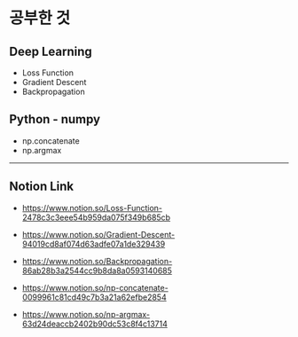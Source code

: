 # 공부한 것 #
## Deep Learning ##
* Loss Function
* Gradient Descent
* Backpropagation
## Python - numpy ##
* np.concatenate
* np.argmax
----------------------
## Notion Link ##
* <https://www.notion.so/Loss-Function-2478c3c3eee54b959da075f349b685cb>
* <https://www.notion.so/Gradient-Descent-94019cd8af074d63adfe07a1de329439>
* <https://www.notion.so/Backpropagation-86ab28b3a2544cc9b8da8a0593140685>

* <https://www.notion.so/np-concatenate-0099961c81cd49c7b3a21a62efbe2854>
* <https://www.notion.so/np-argmax-63d24deaccb2402b90dc53c8f4c13714>
